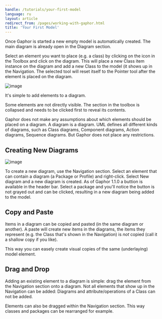 ```yaml
---
handle: /tutorials/your-first-model
language: ru
layout: article
redirect_from: /pages/working-with-gaphor.html
title: 'Your First Model'
---
```


Once Gaphor is started a new empty model is automatically created. The main
diagram is already open in the Diagram section.

Select an element you want to place (e.g. a class) by clicking on the icon
in the Toolbox and click on the diagram. This will place a new Class item
instance on the diagram and add a new Class to the model (it shows up in the
Navigation.  The selected tool will reset itself to the Pointer tool after
the element is placed on the diagram.

![image](/images/oneclass.png)

It's simple to add elements to a diagram.

Some elements are not directly visible. The section in the toolbox is
collapsed and needs to be clicked first to reveal its contents.

Gaphor does not make any assumptions about which elements should be placed
on a diagram. A diagram is a diagram. UML defines all different kinds of
diagrams, such as Class diagrams, Component diagrams, Action diagrams,
Sequence diagrams. But Gaphor does not place any restrictions.

## Creating New Diagrams

![image](/images/navpopup.png)

To create a new diagram, use the Navigation section. Select an element that
can contain a diagram (a Package or Profile) and right-click. Select New
diagram and a new diagram is created. As of Gaphor 1.1.0 a buttion is
available in the header bar. Select a package and you'll notice the button
is not grayed out and can be clicked, resulting in a new diagram being added
to the model.

## Copy and Paste

Items in a diagram can be copied and pasted (in the same diagram or
another). A paste will create new items in the diagrams, the items they
represent (e.g. the Class that's shown in the Navigation) is *not* copied
(call it a shallow copy if you like).

This way you can easely create visual copies of the same (underlaying) model
element.

## Drag and Drop

Adding an existing element to a diagram is simple: drag the element from the
Navigation section onto a diagram. Not all elements that show up in the
Navigation can be added: Diagrams and attribute/operations of a Class can
not be added.

Elements can also be dragged within the Navigation section. This way classes
and packages can be rearranged for example.

